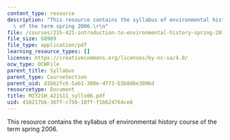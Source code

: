 ```yaml
---
content_type: resource
description: "This resource contains the syllabus of environmental history course\
  \ of the term spring 2006.\r\n"
file: /courses/21h-421-introduction-to-environmental-history-spring-2011/416217bb36ffc75618fff1b624764ce8_MIT21H_421S11_sylls06.pdf
file_size: 68989
file_type: application/pdf
learning_resource_types: []
license: https://creativecommons.org/licenses/by-nc-sa/4.0/
ocw_type: OCWFile
parent_title: Syllabus
parent_type: CourseSection
parent_uid: d1bb2fc6-5ab1-308e-d773-b3b8dbe3096d
resourcetype: Document
title: MIT21H_421S11_sylls06.pdf
uid: 416217bb-36ff-c756-18ff-f1b624764ce8
---
```

This resource contains the syllabus of environmental history course of the term spring 2006.
